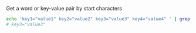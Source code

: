 Get a word or key-value pair by start characters
```sh
echo 'key1="value1" key2="value2" key3="value3" key4="value4" ' | grep -o 'key3[^ ]*'
# key3="value3"
```
